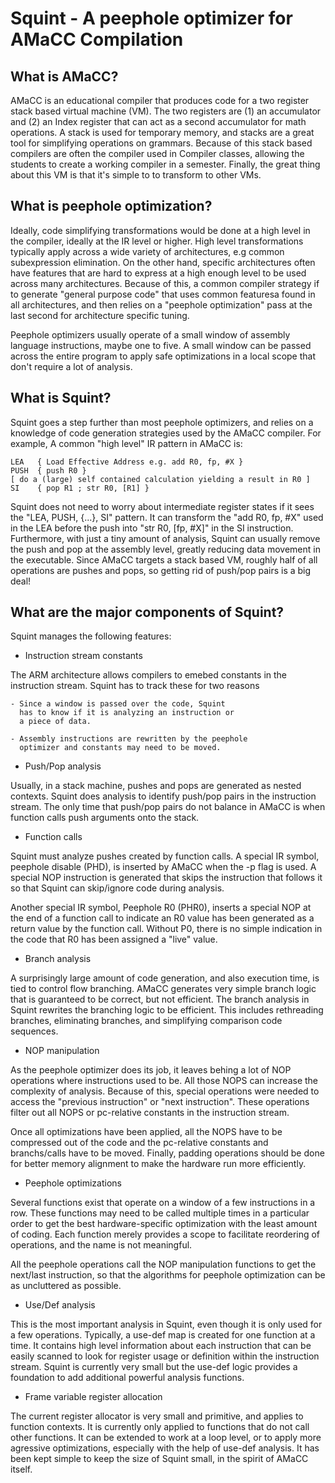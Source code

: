 # Squint - A peephole optimizer for AMaCC Compilation

## What is AMaCC?

AMaCC is an educational compiler that produces code for a
two register stack based virtual machine (VM).  The two
registers are (1) an accumulator and (2) an Index register
that can act as a second accumulator for math operations.
A stack is used for temporary memory, and stacks are
a great tool for simplifying operations on grammars.
Because of this stack based compilers are often the
compiler used in Compiler classes, allowing the students
to create a working compiler in a semester.  Finally,
the great thing about this VM is that it's simple to
to transform to other VMs.


## What is peephole optimization?
Ideally, code simplifying transformations would be done at a high level
in the compiler, ideally at the IR level or higher. High level
transformations typically apply across a wide variety of architectures, e.g
common subexpression elimination.  On the other hand, specific architectures
often have features that are hard to express at a high enough level to be
used across many architectures.  Because of this, a common compiler strategy
if to generate "general purpose code" that uses common featuresa found in
all architectures, and then relies on a "peephole optimization" pass
at the last second for architecture specific tuning.

Peephole optimizers usually operate of a small window of assembly language
instructions, maybe one to five.  A small window can be passed
across the entire program to apply safe optimizations in a local scope
that don't require a lot of analysis.

## What is Squint?

Squint goes a step further than most peephole optimizers, and relies on
a knowledge of code generation strategies used by the AMaCC compiler.
For example, A common "high level" IR pattern in AMaCC is:
```
LEA   { Load Effective Address e.g. add R0, fp, #X }
PUSH  { push R0 }
[ do a (large) self contained calculation yielding a result in R0 ]
SI    { pop R1 ; str R0, [R1] }
```
Squint does not need to worry about intermediate register states if it
sees the "LEA, PUSH, {...}, SI" pattern.  It can transform the
"add R0, fp, #X" used in the LEA before the push into "str R0, [fp, #X]"
in the SI instruction. Furthermore, with just a tiny amount of analysis,
Squint can usually remove the push and pop at the assembly level, greatly
reducing data movement in the executable. Since AMaCC targets a stack
based VM, roughly half of all operations are pushes and pops, so getting
rid of push/pop pairs is a big deal!

## What are the major components of Squint?

Squint manages the following features:

* Instruction stream constants

The ARM architecture allows compilers to emebed constants
in the instruction stream. Squint has to track these for
two reasons

    - Since a window is passed over the code, Squint
      has to know if it is analyzing an instruction or
      a piece of data.

    - Assembly instructions are rewritten by the peephole
      optimizer and constants may need to be moved.

* Push/Pop analysis

Usually, in a stack machine, pushes and pops are generated as
nested contexts.  Squint does analysis to identify push/pop
pairs in the instruction stream.  The only time that push/pop
pairs do not balance in AMaCC is when function calls push
arguments onto the stack.

* Function calls

Squint must analyze pushes created by function calls.
A special IR symbol, peephole disable (PHD), is inserted by
AMaCC when the -p flag is used. A special NOP instruction
is generated that skips the instruction that follows it
so that Squint can skip/ignore code during analysis.

Another special IR symbol, Peephole R0 (PHR0), inserts
a special NOP at the end of a function call to indicate
an R0 value has been generated as a return value
by the function call.  Without P0, there is no simple
indication in the code that R0 has been assigned a
"live" value.

* Branch analysis

A surprisingly large amount of code generation, and also execution
time, is tied to control flow branching.  AMaCC generates very simple
branch logic that is guaranteed to be correct, but not efficient.
The branch analysis in Squint rewrites the branching logic to be efficient.
This includes rethreading branches, eliminating branches, and simplifying
comparison code sequences.

* NOP manipulation

As the peephole optimizer does its job, it leaves behing a lot of NOP
operations where instructions used to be.  All those NOPS can increase
the complexity of analysis.  Because of this, special operations
were needed to access the "previous instruction" or "next instruction".
These operations filter out all NOPS or pc-relative constants in the
instruction stream.

Once all optimizations have been applied, all the NOPS have to be
compressed out of the code and the pc-relative constants and branchs/calls
have to be moved.  Finally, padding operations should be done for better
memory alignment to make the hardware run more efficiently.

* Peephole optimizations

Several functions exist that operate on a window of a few instructions
in a row. These functions may need to be called multiple times in a
particular order to get the best hardware-specific optimization with
the least amount of coding. Each function merely provides a scope to
facilitate reordering of operations, and the name is not meaningful.

All the peephole operations call the NOP manipulation functions
to get the next/last instruction, so that the algorithms for peephole
optimization can be as uncluttered as possible.

* Use/Def analysis

This is the most important analysis in Squint, even though it is only
used for a few operations.  Typically, a use-def map is created for
one function at a time.  It contains high level information about each
instruction that can be easily scanned to look for register usage or
definition within the instruction stream.  Squint is currently very small
but the use-def logic provides a foundation to add additional powerful
analysis functions.

* Frame variable register allocation

The current register allocator is very small and primitive, and applies
to function contexts.  It is currently only applied to functions that do not
call other functions. It can be extended to work at a loop level, or to apply
more agressive optimizations, especially with the help of use-def analysis.
It has been kept simple to keep the size of Squint small, in the spirit of
AMaCC itself.
